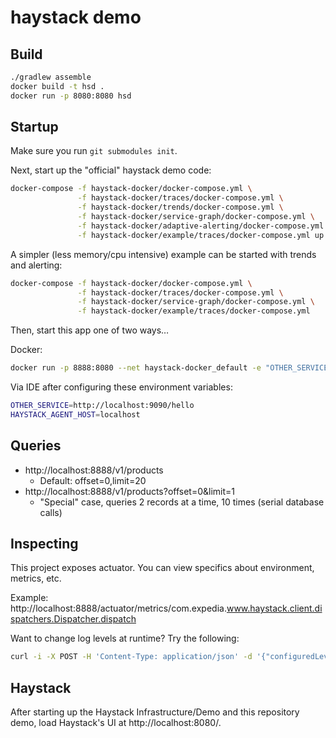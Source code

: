 # haystack demo

## Build

```bash
./gradlew assemble
docker build -t hsd .
docker run -p 8080:8080 hsd
```

## Startup

Make sure you run `git submodules init`.

Next, start up the "official" haystack demo code:

```bash
docker-compose -f haystack-docker/docker-compose.yml \
               -f haystack-docker/traces/docker-compose.yml \
               -f haystack-docker/trends/docker-compose.yml \
               -f haystack-docker/service-graph/docker-compose.yml \
               -f haystack-docker/adaptive-alerting/docker-compose.yml \
               -f haystack-docker/example/traces/docker-compose.yml up
```

A simpler (less memory/cpu intensive) example can be started with trends and alerting:

```bash
docker-compose -f haystack-docker/docker-compose.yml \
               -f haystack-docker/traces/docker-compose.yml \
               -f haystack-docker/service-graph/docker-compose.yml \
               -f haystack-docker/example/traces/docker-compose.yml
```

Then, start this app one of two ways…

Docker:
```bash
docker run -p 8888:8080 --net haystack-docker_default -e "OTHER_SERVICE=http://frontend:9090/hello" -e "HAYSTACK_AGENT_HOST=haystack-agent" -e "SPRING_PROFILES_ACTIVE=remote"  hsd
```

Via IDE after configuring these environment variables:
```bash
OTHER_SERVICE=http://localhost:9090/hello
HAYSTACK_AGENT_HOST=localhost
```

## Queries

* http://localhost:8888/v1/products
  - Default: offset=0,limit=20
* http://localhost:8888/v1/products?offset=0&limit=1
  - "Special" case, queries 2 records at a time, 10 times (serial database calls)

## Inspecting

This project exposes actuator. You can view specifics about environment, metrics, etc.

Example:
http://localhost:8888/actuator/metrics/com.expedia.www.haystack.client.dispatchers.Dispatcher.dispatch

Want to change log levels at runtime? Try the following:

```bash
curl -i -X POST -H 'Content-Type: application/json' -d '{"configuredLevel": "TRACE"}' http://localhost:8888/actuator/loggers/io.opentracing
```

## Haystack

After starting up the Haystack Infrastructure/Demo and this repository demo, load Haystack's UI at http://localhost:8080/. 